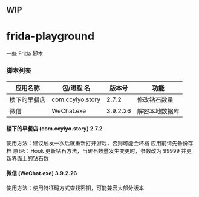 ## WIP

# frida-playground

一些 Frida 脚本

### 脚本列表

| 应用名称   | 包/进程 名           | 版本号      | 功能      |
|--------|------------------|----------|---------|
| 楼下的早餐店 | com.ccyiyo.story | 2.7.2    | 修改钻石数量  |
| 微信     | WeChat.exe       | 3.9.2.26 | 解密本地数据库 |

#### 楼下的早餐店 (com.ccyiyo.story) 2.7.2

使用方法：建议触发一次后就重新打开游戏，否则可能会坏档 应用前请先备份存档
原理:：Hook 更新钻石方法，当砖石数量发生变更时，参数改为 99999 并更新界面上的钻石数

#### 微信 (WeChat.exe) 3.9.2.26

使用方法：使用特征码方式查找密钥，可能兼容大部分版本

